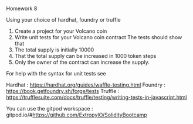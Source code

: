 Homework 8

Using your choice of hardhat, foundry or truffle

1. Create a project for your Volcano coin
2. Write unit tests for your Volcano coin contract
The tests should show that
1. The total supply is initially 10000
2. That the total supply can be increased in 1000 token steps
3. Only the owner of the contract can increase the supply.


For help with the syntax for unit tests see


Hardhat : https://hardhat.org/guides/waffle-testing.html
Foundry : https://book.getfoundry.sh/forge/tests
Truffle : https://trufflesuite.com/docs/truffle/testing/writing-tests-in-javascript.html


You can use the gitpod workspace :
gitpod.io/#https://github.com/ExtropyIO/SolidityBootcamp
